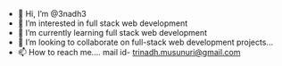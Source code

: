 - 👋 Hi, I’m @3nadh3
- 👀 I’m interested in full stack web development
- 🌱 I’m currently learning full stack web development
- 💞️ I’m looking to collaborate on full-stack web development projects...
- 📫 How to reach me.... mail id- trinadh.musunuri@gmail.com

<!---
3nadh3/3nadh3 is a ✨ special ✨ repository because its `README.md` (this file) appears on your GitHub profile.
You can click the Preview link to take a look at your changes.
--->
